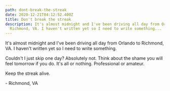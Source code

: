 ```yaml
---
path: dont-break-the-streak
date: 2020-12-21T04:12:52.400Z
title: Don't break the streak
description: It's almost midnight and I've been driving all day from Orlando to
  Richmond, VA. I haven't written yet so I need to write something...
---
```

It's almost midnight and I've been driving all day from Orlando to Richmond, VA. I haven't written yet so I need to write something.

Couldn't I just skip one day? Absolutely not. Think about the shame you will feel tomorrow if you do. It's all or nothing. Professional or amateur.

Keep the streak alive.

\- Richmond, VA